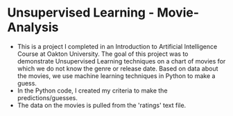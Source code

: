 # Unsupervised Learning - Movie-Analysis

- This is a project I completed in an Introduction to Artificial Intelligence Course at Oakton University.
The goal of this project was to demonstrate Unsupervised Learning techniques on a chart of movies for which we do not know the genre or release date.
Based on data about the movies, we use machine learning techniques in Python to make a guess.
- In the Python code, I created my criteria to make the predictions/guesses.
- The data on the movies is pulled from the 'ratings' text file.
